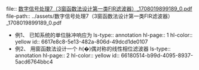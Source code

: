 file:: [数字信号处理7（3窗函数法设计第一类FIR滤波器）_1708019899189_0.pdf](../assets/数字信号处理7（3窗函数法设计第一类FIR滤波器）_1708019899189_0.pdf)
file-path:: ../assets/数字信号处理7（3窗函数法设计第一类FIR滤波器）_1708019899189_0.pdf

- 例1、 已知系统的单位脉冲响应为
  ls-type:: annotation
  hl-page:: 1
  hl-color:: yellow
  id:: 6617e8c8-5e13-482a-806d-49dcd1de0107
- 例2、 用窗函数法设计一个 ℎ(�)偶对称的线性相位滤波器
  ls-type:: annotation
  hl-page:: 2
  hl-color:: yellow
  id:: 66180514-b99d-4095-8937-5acd6764bbc4